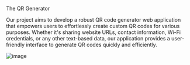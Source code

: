 <p>The QR Generator</p>
<p>Our project aims to develop a robust QR code generator web application that empowers users to effortlessly create custom QR codes for various purposes. Whether it's sharing website URLs, contact information, Wi-Fi credentials, or any other text-based data, our application provides a user-friendly interface to generate QR codes quickly and efficiently.</p>

![image](https://github.com/atrimabhatta/QR-code-generator/assets/159685040/35d5ef28-dacb-4046-be85-3c3c814015fd)
